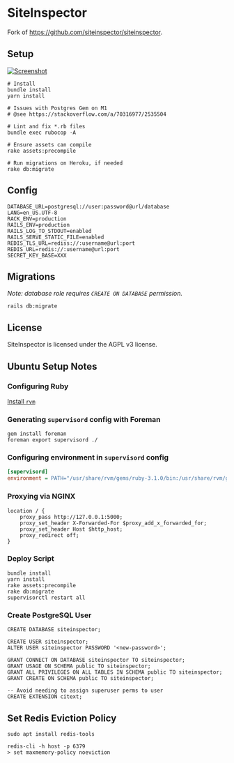 # SiteInspector

Fork of https://github.com/siteinspector/siteinspector.

## Setup
[![Screenshot](https://www.getsiteinspector.com/packs/media/landing/images/si8-e5152df8eadeeabe91ef6f1d63170f9d.png)](https://www.getsiteinspector.com)

```shell
# Install
bundle install
yarn install

# Issues with Postgres Gem on M1
# @see https://stackoverflow.com/a/70316977/2535504

# Lint and fix *.rb files
bundle exec rubocop -A

# Ensure assets can compile
rake assets:precompile  

# Run migrations on Heroku, if needed
rake db:migrate
```

## Config

```dotenv
DATABASE_URL=postgresql://user:password@url/database
LANG=en_US.UTF-8
RACK_ENV=production
RAILS_ENV=production
RAILS_LOG_TO_STDOUT=enabled
RAILS_SERVE_STATIC_FILE=enabled
REDIS_TLS_URL=rediss://:username@url:port
REDIS_URL=redis://:username@url:port
SECRET_KEY_BASE=XXX
```

## Migrations

_Note: database role requires `CREATE ON DATABASE` permission._

```shell
rails db:migrate
```

## License

SiteInspector is licensed under the AGPL v3 license.

## Ubuntu Setup Notes

### Configuring Ruby
[Install `rvm`](https://github.com/rvm/ubuntu_rvm)

### Generating `supervisord` config with Foreman

```shell
gem install foreman
foreman export supervisord ./
```

### Configuring environment in `supervisord` config

```ini
[supervisord]
environment = PATH="/usr/share/rvm/gems/ruby-3.1.0/bin:/usr/share/rvm/gems/ruby-3.1.0@global/bin:/usr/share/rvm/rubies/ruby-3.1.0/bin:/usr/share/rvm/bin:/usr/local/sbin:/usr/local/bin:/usr/sbin:/usr/bin:/sbin:/bin:/usr/games:/usr/local/games:/snap/bin:/home/siteinspector/.rvm/bin",DATABASE_URL=...
```

### Proxying via NGINX

```shell
location / {
    proxy_pass http://127.0.0.1:5000;
    proxy_set_header X-Forwarded-For $proxy_add_x_forwarded_for;
    proxy_set_header Host $http_host;
    proxy_redirect off;
}
```

### Deploy Script

```shell
bundle install
yarn install
rake assets:precompile  
rake db:migrate
supervisorctl restart all
```

### Create PostgreSQL User

```postgresql
CREATE DATABASE siteinspector;

CREATE USER siteinspector;
ALTER USER siteinspector PASSWORD '<new-password>';

GRANT CONNECT ON DATABASE siteinspector TO siteinspector;
GRANT USAGE ON SCHEMA public TO siteinspector;
GRANT ALL PRIVILEGES ON ALL TABLES IN SCHEMA public TO siteinspector;
GRANT CREATE ON SCHEMA public TO siteinspector;

-- Avoid needing to assign superuser perms to user
CREATE EXTENSION citext;
```

## Set Redis Eviction Policy
```shell
sudo apt install redis-tools

redis-cli -h host -p 6379
> set maxmemory-policy noeviction
```
